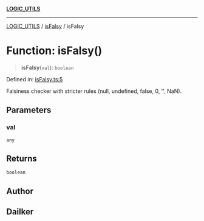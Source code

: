 [**LOGIC_UTILS**](../../README.md)

***

[LOGIC_UTILS](../../README.md) / [isFalsy](../README.md) / isFalsy

# Function: isFalsy()

> **isFalsy**(`val`): `boolean`

Defined in: [isFalsy.ts:5](https://github.com/dailker/everyutil/blob/8aea75a123d1c8f9816646c45d1769cd1efa4eac/src/logic/isFalsy.ts#L5)

Falsiness checker with stricter rules (null, undefined, false, 0, '', NaN).

## Parameters

### val

`any`

## Returns

`boolean`

## Author

## Dailker
